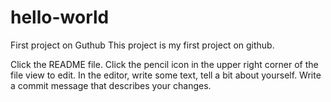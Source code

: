 # hello-world
First project on Guthub
This project is my first project on github.


Click the README file.
Click the pencil icon in the upper right corner of the file view to edit.
In the editor, write some text, tell a bit about yourself.
Write a commit message that describes your changes.
